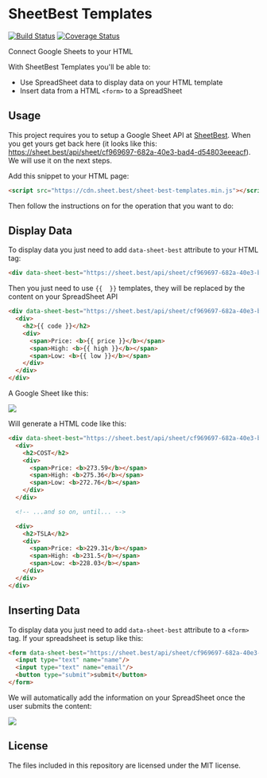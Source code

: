 # SheetBest Templates

[![Build Status](https://travis-ci.org/sheetbest/sheet-best-templates.svg?branch=master)](https://travis-ci.org/sheetbest/sheet-best-templates)
[![Coverage Status](https://coveralls.io/repos/github/sheetbest/sheet-best-templates/badge.svg?branch=master)](https://coveralls.io/github/sheetbest/sheet-best-templates?branch=master)

Connect Google Sheets to your HTML

With SheetBest Templates you'll be able to:

-  Use SpreadSheet data to display data on your HTML template
-  Insert data from a HTML `<form>` to a SpreadSheet

## Usage

This project requires you to setup a Google Sheet API at [SheetBest](https://sheet.best).
When you get yours get back here (it looks like this: https://sheet.best/api/sheet/cf969697-682a-40e3-bad4-d54803eeeacf).
We will use it on the next steps.


Add this snippet to your HTML page:

```html
<script src="https://cdn.sheet.best/sheet-best-templates.min.js"></script>
```

Then follow the instructions on for the operation that you want to do:

## Display Data

To display data you just need to add `data-sheet-best` attribute to your HTML
tag:

```html
<div data-sheet-best="https://sheet.best/api/sheet/cf969697-682a-40e3-bad4-d54803eeeacf"></div>
```

Then you just need to use `{{  }}` templates, they will be replaced
by the content on your SpreadSheet API

```html
<div data-sheet-best="https://sheet.best/api/sheet/cf969697-682a-40e3-bad4-d54803eeeacf">
  <div>
    <h2>{{ code }}</h2>
    <div>
      <span>Price: <b>{{ price }}</b></span>
      <span>High: <b>{{ high }}</b></span>
      <span>Low: <b>{{ low }}</b></span>
    </div>
  </div>
</div>
```

A Google Sheet like this:

<img src="https://raw.githubusercontent.com/sheetbest/sheet-best-templates/master/assets/images/read-example.png" />

Will generate a HTML code like this:

```html
<div data-sheet-best="https://sheet.best/api/sheet/cf969697-682a-40e3-bad4-d54803eeeacf">
  <div>
    <h2>COST</h2>
    <div>
      <span>Price: <b>273.59</b></span>
      <span>High: <b>275.36</b></span>
      <span>Low: <b>272.76</b></span>
    </div>
  </div>

  <!-- ...and so on, until... -->

  <div>
    <h2>TSLA</h2>
    <div>
      <span>Price: <b>229.31</b></span>
      <span>High: <b>231.5</b></span>
      <span>Low: <b>228.03</b></span>
    </div>
  </div>
</div>
```

## Inserting Data

To display data you just need to add `data-sheet-best` attribute to a `<form>`
tag. If your spreadsheet is setup like this:

```html
<form data-sheet-best="https://sheet.best/api/sheet/cf969697-682a-40e3-bad4-d54803eeeacf">
  <input type="text" name="name"/>
  <input type="text" name="email"/>
  <button type="submit">submit</button>
</form>
```

We will automatically add the information on your SpreadSheet once the user
submits the content:

<img src="https://raw.githubusercontent.com/sheetbest/sheet-best-templates/master/assets/images/write-example.png" />

## License

The files included in this repository are licensed under the MIT license.
